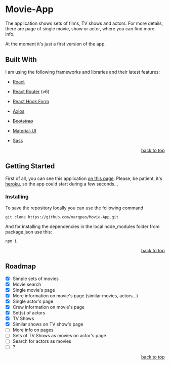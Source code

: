 <div id="top"></div>

# Movie-App

The application shows sets of films, TV shows and actors. For more details, there are page of single movie, show or actor, where you can find more info.

At the moment it's just a first version of the app.

## Built With

I am using the following frameworks and libraries and their latest features:

* [React](https://reactjs.org/)

* [React Router](https://reactrouter.com/) (v6)

* [React Hook Form](https://react-hook-form.com/)

* [Axios](https://github.com/axios/axios)

* <s>[Bootstrap](https://getbootstrap.com/)</s>

* [Material-UI](https://mui.com)

* [Sass](https://github.com/sass/dart-sass)

<p align="right"><a href="#top">back to top</a></p>


## Getting Started

First of all, you can see this application [on this page](https://movie-app-marqpeo.herokuapp.com/). Please, be patient, it's [heroku](https://heroku.com), so the app could start during a few seconds...

### Installing

To save the repository locally you can use the following command

    git clone https://github.com/marqpeo/Movie-App.git

And for installing the dependencies in the local node_modules folder from package.json use this:
    
    npm i
    
<p align="right"><a href="#top">back to top</a></p>

## Roadmap

- [x]   Simple sets of movies
- [x]   Movie search
- [x]   Single movie's page
- [x]   More information on movie's page (similar movies, actors...)
- [x]   Single actor's page
- [x]   Crew information on movie's page
- [x]   Set(s) of actors
- [x]   TV Shows
- [x]   Similar shows on TV show's page
- [ ]   More info on pages
- [ ]   Sets of TV Shows as movies on actor's page
- [ ]   Search for actors as movies
- [ ]   ?

<p align="right"><a href="#top">back to top</a></p>
